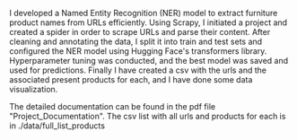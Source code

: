 I developed a Named Entity Recognition (NER) model to extract furniture product names from URLs efficiently. Using Scrapy, I initiated a project and created a spider in order to scrape URLs and parse their content. After cleaning and annotating the data, I split it into train and test sets and configured the NER model using Hugging Face's transformers library. Hyperparameter tuning was conducted, and the best model was saved and used for predictions. Finally I have created a csv with the urls and the associated present products for each, and I have done some data visualization.

The detailed documentation can be found in the pdf file "Project_Documentation". The csv list with all urls and products for each is in ./data/full_list_products
